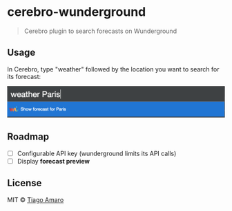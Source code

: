 # cerebro-wunderground

> Cerebro plugin to search forecasts on Wunderground

## Usage

In Cerebro, type "weather" followed by the location you want to search for its forecast:

![Sample](screenshot.png)

## Roadmap

- [ ] Configurable API key (wunderground limits its API calls)
- [ ] Display **forecast preview**

## License

MIT © [Tiago Amaro](http://tiagoamaro.com.br)
